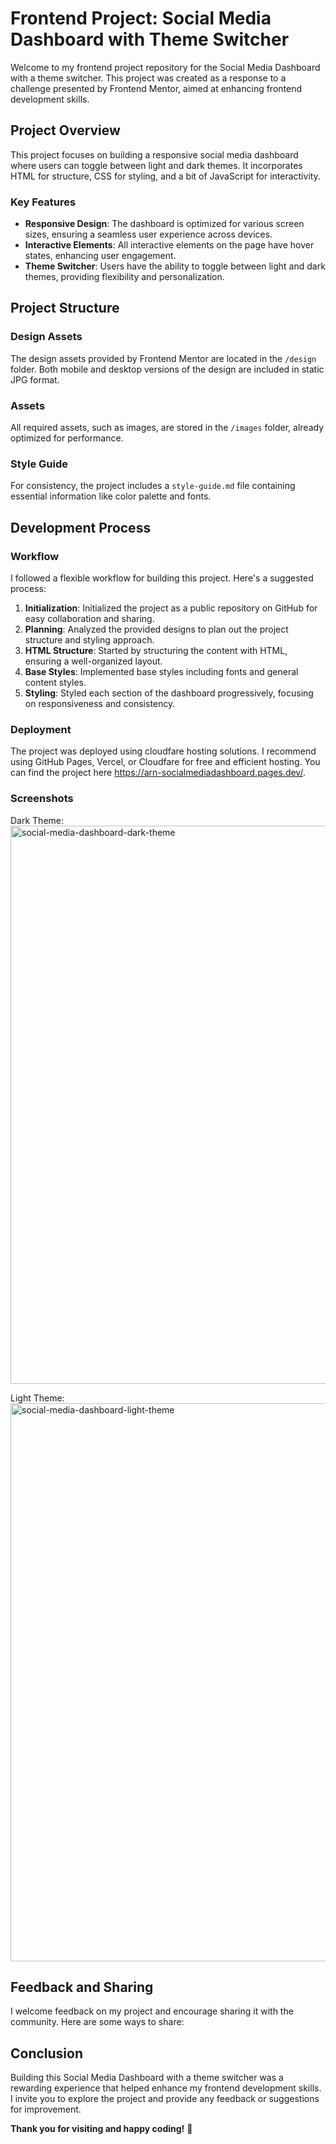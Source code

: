 # Frontend Project: Social Media Dashboard with Theme Switcher

Welcome to my frontend project repository for the Social Media Dashboard with a theme switcher. This project was created as a response to a challenge presented by Frontend Mentor, aimed at enhancing frontend development skills.

## Project Overview

This project focuses on building a responsive social media dashboard where users can toggle between light and dark themes. It incorporates HTML for structure, CSS for styling, and a bit of JavaScript for interactivity.

### Key Features

- **Responsive Design**: The dashboard is optimized for various screen sizes, ensuring a seamless user experience across devices.
- **Interactive Elements**: All interactive elements on the page have hover states, enhancing user engagement.
- **Theme Switcher**: Users have the ability to toggle between light and dark themes, providing flexibility and personalization.

## Project Structure

### Design Assets

The design assets provided by Frontend Mentor are located in the `/design` folder. Both mobile and desktop versions of the design are included in static JPG format.

### Assets

All required assets, such as images, are stored in the `/images` folder, already optimized for performance.

### Style Guide

For consistency, the project includes a `style-guide.md` file containing essential information like color palette and fonts.

## Development Process

### Workflow

I followed a flexible workflow for building this project. Here's a suggested process:

1. **Initialization**: Initialized the project as a public repository on GitHub for easy collaboration and sharing.
2. **Planning**: Analyzed the provided designs to plan out the project structure and styling approach.
3. **HTML Structure**: Started by structuring the content with HTML, ensuring a well-organized layout.
4. **Base Styles**: Implemented base styles including fonts and general content styles.
5. **Styling**: Styled each section of the dashboard progressively, focusing on responsiveness and consistency.

### Deployment

The project was deployed using cloudfare hosting solutions. I recommend using GitHub Pages, Vercel, or Cloudfare for free and efficient hosting. You can find the project here https://arn-socialmediadashboard.pages.dev/.

### Screenshots
Dark Theme:
<br>
<img width="893" alt="social-media-dashboard-dark-theme" src="https://github.com/akshayrajeevnambiar/social-media-dashboard/assets/144245055/3990f54c-2dd6-4106-b372-860dfa909532">

Light Theme:
<br>
<img width="893" alt="social-media-dashboard-light-theme" src="https://github.com/akshayrajeevnambiar/social-media-dashboard/assets/144245055/32705eee-af08-429a-9cd5-7f748aff8dc3">



## Feedback and Sharing

I welcome feedback on my project and encourage sharing it with the community. Here are some ways to share:

## Conclusion

Building this Social Media Dashboard with a theme switcher was a rewarding experience that helped enhance my frontend development skills. I invite you to explore the project and provide any feedback or suggestions for improvement.

**Thank you for visiting and happy coding!** 🚀
